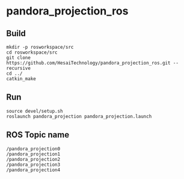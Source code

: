 # pandora_projection_ros

## Build
```
mkdir -p rosworkspace/src
cd rosworkspace/src
git clone https://github.com/HesaiTechnology/pandora_projection_ros.git --recursive
cd ../
catkin_make
```

## Run
```
source devel/setup.sh
roslaunch pandora_projection pandora_projection.launch
```

## ROS Topic name
```
/pandora_projection0
/pandora_projection1
/pandora_projection2
/pandora_projection3
/pandora_projection4
```
